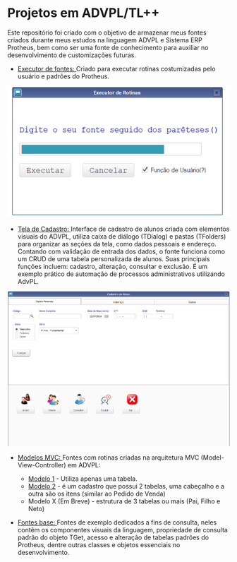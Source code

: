 # Projetos em ADVPL/TL++
<p>Este repositório foi criado com o objetivo de armazenar meus fontes criados durante meus estudos na linguagem ADVPL e Sistema ERP Protheus, bem como ser uma fonte de conhecimento para auxiliar no desenvolvimento de customizações futuras.</p>


- [Executor de fontes: ](executorFontes.tlpp)  Criado para executar rotinas costumizadas pelo usuário e padrões do Protheus.

<p align="center"><img src="Resource/executor.png"></p>

 - [Tela de Cadastro: ](CadastroAluno/projeto01.tlpp)  Interface de cadastro de alunos criada com elementos visuais do ADVPL, utiliza caixa de diálogo (TDialog) e pastas (TFolders) para organizar as seções da tela, como dados pessoais e endereço. Contando com validação de entrada dos dados, o fonte funciona como um CRUD de uma tabela personalizada de alunos. Suas principais funções incluem: cadastro, alteração, consultar e exclusão. É um exemplo prático de automação de processos administrativos utilizando AdvPL.

<p align="center"><img src="Resource/cadastroAlunos.png"></p>

 - [Modelos MVC: ](ModelosMVC) Fontes com rotinas criadas na arquitetura MVC (Model-View-Controller) em ADVPL:
   - [Modelo 1](ModelosMVC/MVCModelo1.prw) - Utiliza apenas uma tabela.
   - [Modelo 2](ModelosMVC/Modelo2MVC.prw) -  é um cadastro que possui 2 tabelas, uma cabeçalho e a outra são os itens (similar ao Pedido de Venda)
   - Modelo X (Em Breve) -  estrutura de 3 tabelas ou mais  (Pai, Filho e Neto)
  
  - [Fontes base: ](PrimeirosFontes) Fontes de exemplo dedicados a fins de consulta, neles contêm os componentes visuais da linguagem, propriedade de consulta padrão do objeto TGet, acesso e alteração de tabelas padrões do Protheus, dentre outras classes e objetos essenciais no desenvolvimento.


 
